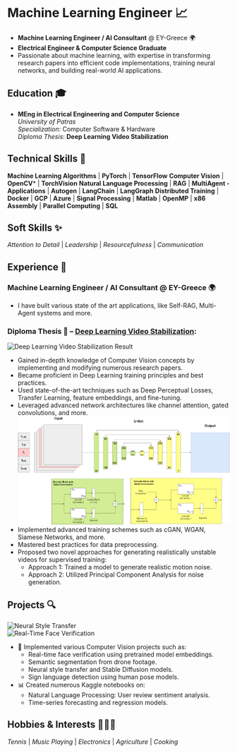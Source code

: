 # **Machine Learning Engineer** 📈  
- **Machine Learning Engineer / AI Consultant** @ EY-Greece 🌍  
- **Electrical Engineer & Computer Science Graduate**  
-  Passionate about machine learning, with expertise in transforming research papers into efficient code implementations, training neural networks, and building real-world AI applications.  


## **Education** 🎓  
- **MEng in Electrical Engineering and Computer Science**  
  *University of Patras*  
  *Specialization*: Computer Software & Hardware  
  *Diploma Thesis*: **Deep Learning Video Stabilization**


## **Technical Skills** 🔧
**Machine Learning Algorithms** | 
**PyTorch** | **TensorFlow** 
**Computer Vision** | **OpenCV*** | **TorchVision** 
**Natural Language Processing** | **RAG** | **MultiAgent - Applications** | **Autogen** | **LangChain** | **LangGraph** 
**Distributed Training** | **Docker** | **GCP** | **Azure** |
**Signal Processing** | **Matlab** | **OpenMP** | **x86 Assembly** | **Parallel Computing** | **SQL**  


## **Soft Skills** ✨  
*Attention to Detail* | *Leadership* | *Resourcefulness* | *Communication*


## **Experience** 💼  
### **Machine Learning Engineer / AI Consultant** @ EY-Greece 🌍  
- I have built various state of the art applications, like Self-RAG, Multi-Agent systems and more.

### **Diploma Thesis** 📝 – [Deep Learning Video Stabilization](/assets/thesis.pdf):  
![Deep Learning Video Stabilization Result](/assets/img/stab_result.gif)

- Gained in-depth knowledge of Computer Vision concepts by implementing and modifying numerous research papers.  
- Became proficient in Deep Learning training principles and best practices.  
- Used state-of-the-art techniques such as Deep Perceptual Losses, Transfer Learning, feature embeddings, and fine-tuning.  
- Leveraged advanced network architectures like channel attention, gated convolutions, and more.  
![DMBVS_UNET Architecture](/assets/img/DMBVS_UNET.png)  
- Implemented advanced training schemes such as cGAN, WGAN, Siamese Networks, and more.  
- Mastered best practices for data preprocessing.  
- Proposed two novel approaches for generating realistically unstable videos for supervised training:  
  - Approach 1: Trained a model to generate realistic motion noise.  
  - Approach 2: Utilized Principal Component Analysis for noise generation.


## **Projects** 🔍  
![Neural Style Transfer](/assets/img/neural_style.gif)  
![Real-Time Face Verification](/assets/img/faceid.gif)


- 🎥 Implemented various Computer Vision projects such as:  
  - Real-time face verification using pretrained model embeddings.  
  - Semantic segmentation from drone footage.  
  - Neural style transfer and Stable Diffusion models.  
  - Sign language detection using human pose models.  
- 📊 Created numerous Kaggle notebooks on:  
  - Natural Language Processing: User review sentiment analysis.  
  - Time-series forecasting and regression models.


## **Hobbies & Interests** 🎾🎶🔌  
*Tennis* | *Music Playing* | *Electronics* | *Agriculture* | *Cooking*
